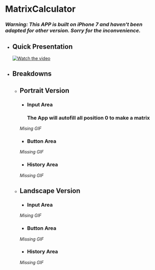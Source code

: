 # MatrixCalculator

### *Warning: This APP is built on iPhone 7 and haven't been adapted for other version. Sorry for the inconvenience.*

* ## Quick Presentation

  [![Watch the video](https://raw.github.com/GabLeRoux/WebMole/master/ressources/WebMole_Youtube_Video.png)](http://youtu.be/vt5fpE0bzSY)

* ## Breakdowns
  * ## Portrait Version
    * ### Input Area
      ### The App will autofill all position 0 to make a matrix
    _Mising GIF_
    * ### Button Area
    _Missing GIF_
    * ### History Area
    _Missing GIF_
  * ## Landscape Version
    * ### Input Area
    _Mising GIF_
    * ### Button Area
    _Missing GIF_
    * ### History Area
    _Missing GIF_
